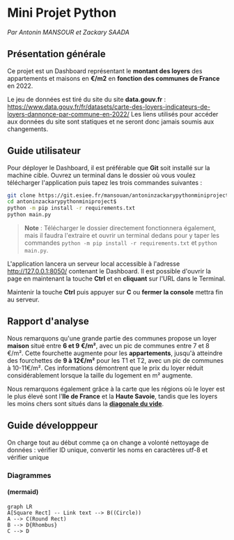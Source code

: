 # Mini Projet Python
*Par Antonin MANSOUR et Zackary SAADA*

## Présentation générale

Ce projet est un Dashboard représentant le **montant des loyers** des appartements et maisons en **€/m2** en **fonction des communes de France** en 2022.

Le jeu de données est tiré du site du site **data.gouv.fr** : https://www.data.gouv.fr/fr/datasets/carte-des-loyers-indicateurs-de-loyers-dannonce-par-commune-en-2022/
Les liens utilisés pour accéder aux données du site sont statiques et ne seront donc jamais soumis aux changements.

## Guide utilisateur
Pour déployer le Dashboard, il est préférable que **Git** soit installé sur la machine cible. Ouvrez un terminal dans le dossier où vous voulez télécharger l'application puis tapez les trois commandes suivantes :
```bash
git clone https://git.esiee.fr/mansouan/antoninzackarypythonminiproject.git
cd antoninzackarypythonminiproject$
python -m pip install -r requirements.txt
python main.py
```
> **Note** : Télécharger le dossier directement fonctionnera également, mais il faudra l'extraire et ouvrir un terminal dedans pour y taper les commandes `python -m pip install -r requirements.txt` et `python main.py`.

L'application lancera un serveur local accessible à l'adresse http://127.0.0.1:8050/ contenant le Dashboard. Il est possible d'ouvrir la page en maintenant la touche **Ctrl** et en **cliquant** sur l'URL dans le Terminal.

Maintenir la touche **Ctrl** puis appuyer sur **C** ou **fermer la console** mettra fin au serveur.

## Rapport d'analyse
Nous remarquons qu'une grande partie des communes propose un loyer **maison** situé entre **6 et 9 €/m²**, avec un pic de communes entre 7 et 8 €/m².
Cette fourchette augmente pour les **appartements**, jusqu'à atteindre des fourchettes de **9 à 12€/m²** pour les T1 et T2, avec un pic de communes à 10-11€/m².
Ces informations démontrent que le prix du loyer réduit considérablement lorsque la taille du logement en m² augmente.

Nous remarquons également grâce à la carte que les régions où le loyer est le plus élevé sont l'**Ile de France** et la **Haute Savoie**, tandis que les loyers les moins chers sont situés dans la **[diagonale du vide](https://fr.wikipedia.org/wiki/Diagonale_du_vide)**.

## Guide développpeur
On charge tout au début comme ça on change a volonté
nettoyage de données : vérifier ID unique, convertir les noms en caractères utf-8 et vérifier unique

### Diagrammes
#### (mermaid)

```mermaid
graph LR
A[Square Rect] -- Link text --> B((Circle))
A --> C(Round Rect)
B --> D{Rhombus}
C --> D
